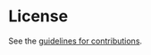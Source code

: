 # License

See the
[guidelines for contributions](https://github.com/ipcrypt-std/draft-denis-ipcrypt/blob/main/CONTRIBUTING.md).

